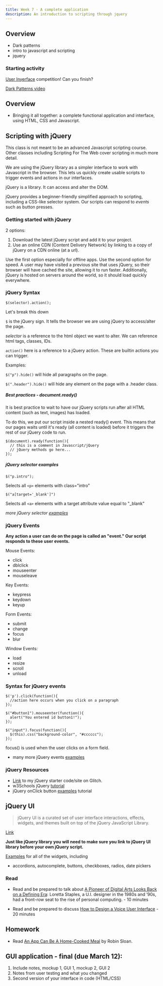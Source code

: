 ```yaml
---
title: Week 7 - A complete application
description: An introduction to scripting through jquery
---
```


## Overview

* Dark patterns
* intro to javascript and scripting
* jquery

### Starting activity

[User Inyerface](https://userinyerface.com/) competition! Can you finish?

[Dark Patterns video](https://www.youtube.com/watch?v=kxkrdLI6e6M)

## Overview

* Bringing it all together: a complete functional application and interface, using HTML, CSS and Javascript.

## Scripting with jQuery

This class is not meant to be an advanced Javascript scripting course. Other classes including Scripting For The Web cover scripting in much more detail.

We are using the jQuery library as a simpler interface to work with Javascript in the browser. This lets us quickly create usable scripts to trigger events and actions in our interfaces.

jQuery is a library. It can access and alter the DOM.

jQuery provides a beginner-friendly simplified approach to scripting, including a CSS-like selector system. Our scripts can respond to *events* such as button presses.

### Getting started with jQuery

2 options:

1. Download the latest jQuery script and add it to your project.
2. Use an online CDN (Content Delivery Network) by linking to a copy of jQuery on a CDN online (at a url).

Use the first option especially for offline apps. Use the second option for speed. A user may have visited a previous site that uses jQuery, so their browser will have cached the site, allowing it to run faster. Additionally, jQuery is hosted on servers around the world, so it should load quickly everywhere.


### jQuery Syntax

```
$(selector).action();
```

Let's break this down

```$``` is the jQuery sign. It tells the browser we are using jQuery to access/alter the page.

*selector* is a reference to the html object we want to alter. We can reference html tags, classes, IDs.

```action()``` here is a reference to a jQuery action. These are builtin actions you can trigger.

Examples:

``` $("p").hide() ``` will hide all paragraphs on the page.

```$(".header").hide()``` will hide any element on the page with a .header class.

##### Best practices - document.ready()

It is best practice to wait to have our jQuery scripts run after all HTML content (such as text, images) has loaded.

To do this, we put our script inside a nested ready() event. This means that our pages waits until it's ready (all content is loaded) before it triggers the rest of our jQuery code to run.

```
$(document).ready(function(){
  // this is a comment in Javascript/jQuery
  // jQuery methods go here...
});
```

##### jQuery selector examples

```
$("p.intro");
```

Selects all ```<p>``` elements with class="intro"

```
$("a[target='_blank']")
```

Selects all ```<a>``` elements with a target attribute value equal to "_blank"

*more jQuery selector [examples](https://www.w3schools.com/jquery/jquery_selectors.asp)*

### jQuery Events

**Any action a user can do on the page is called an "event." Our script responds to these user events.**

Mouse Events:

- click
- dblclick
- mouseenter
- mouseleave

Key Events:

- keypress
- keydown
- keyup

Form Events:

- submit
- change
- focus
- blur

Window Events:

- load
- resize
- scroll
- unload

### Syntax for jQuery events

```
$('p').click(function(){
  //action here occurs when you click on a paragraph
});
```

```
$("#button1").mouseenter(function(){
  alert("You entered id button1!");
});
```

```
$("input").focus(function(){
  $(this).css("background-color", "#cccccc");
});
```

focus() is used when the user clicks on a form field.

- many more jQuery events [examples](https://www.w3schools.com/jquery/jquery_events.asp)

### jQuery Resources

- [Link](https://glitch.com/edit/#!/basic-jquery-starter) to my jQuery starter code/site on Glitch.
- w3Schools jQuery [tutorial](https://www.w3schools.com/jquery/)
- jQuery onClick button [examples](https://www.theextremewebdesigns.com/blog/jquery-on-click-event-examples/) tutorial

## jQuery UI

> jQuery UI is a curated set of user interface interactions, effects, widgets, and themes built on top of the jQuery JavaScript Library.

[Link](https://jqueryui.com)

**Just like jQuery library you will need to make sure you link to jQuery UI library before your own jQuery script.**

[Examples](https://jqueryui.com/demos/) for all of the widgets, including

- accordions, autocomplete, buttons, checkboxes, radios, date pickers

### Read
- Read and be prepared to talk about [A Pioneer of Digital Arts Looks Back on a Defining Era](https://www.nytimes.com/2021/03/18/style/loretta-staples-ui-design.html): Loretta Staples, a U.I. designer in the 1980s and ’90s, had a front-row seat to the rise of personal computing. - 10 minutes 

- Read and be prepared to discuss [How to Design a Voice User Interface](https://www.interaction-design.org/literature/article/how-to-design-voice-user-interfaces) - 20 minutes

## Homework


* Read [An App Can Be A Home-Cooked Meal](https://www.robinsloan.com/notes/home-cooked-app/) by Robin Sloan.

## GUI application - final (due March 12):

1. Include notes, mockup 1, GUI 1, mockup 2, GUI 2
1. Notes from user testing and what you changed
2. Second version of your interface in code (HTML/CSS)
